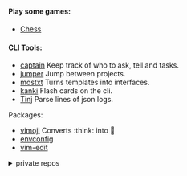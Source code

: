 #### Play some games:

- [Chess](https://s3bw.github.io/seafish/)

#### CLI Tools:

- [captain](https://github.com/s3bw/captain) Keep track of who to ask, tell and tasks.
- [jumper](https://github.com/s3bw/jumper) Jump between projects.
- [mostxt](https://github.com/s3bw/mostxt) Turns templates into interfaces.
- [kanki](https://github.com/s3bw/kanki) Flash cards on the cli.
- [Tinj](https://github.com/s3bw/tinj) Parse lines of json logs.

Packages:

- [vimoji](https://github.com/s3bw/vimoji) Converts :think: into 🤔
- [envconfig](https://github.com/s3bw/py-envconfig)
- [vim-edit](https://github.com/s3bw/vim-edit)

<details><summary>private repos</summary>
<p>
Links to my private projects.

- [sebastien.docs](https://github.com/s3bw/sebastien.docs)
</p>
</details>
